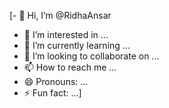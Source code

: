 [- 👋 Hi, I’m @RidhaAnsar
- 👀 I’m interested in ...
- 🌱 I’m currently learning ...
- 💞️ I’m looking to collaborate on ...
- 📫 How to reach me ...
- 😄 Pronouns: ...
- ⚡ Fun fact: ...]

<!---
RidhaAnsar/RidhaAnsar is a ✨ special ✨ repository because its `README.md` (this file) appears on your GitHub profile.
You can click the Preview link to take a look at your changes.
--->
